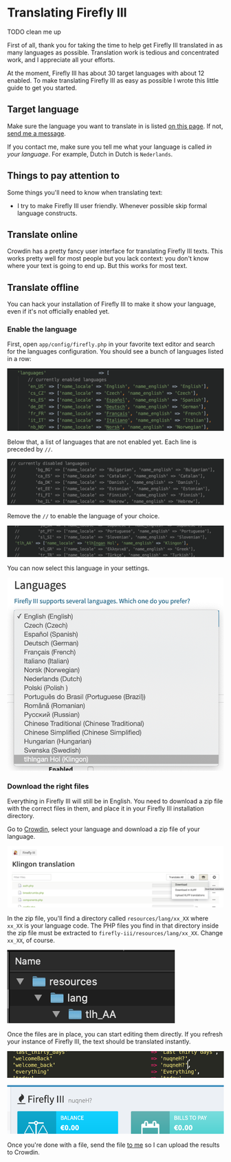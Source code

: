 # Translating Firefly III

TODO clean me up

First of all, thank you for taking the time to help get Firefly III translated in as many languages as possible. Translation work is tedious and concentrated work, and I appreciate all your efforts.

At the moment, Firefly III has about 30 target languages with about 12 enabled. To make translating Firefly III as easy as possible I wrote this little guide to get you started.

## Target language

Make sure the language you want to translate in is listed [on this page](https://crowdin.com/project/firefly-iii). If not, [send me a message](../other-pages/contact.md).

If you contact me, make sure you tell me what your language is called _in your language_. For example, Dutch in Dutch is `Nederlands`.

## Things to pay attention to

Some things you'll need to know when translating text:

* I try to make Firefly III user friendly. Whenever possible skip formal language constructs.

## Translate online

Crowdin has a pretty fancy user interface for translating Firefly III texts. This works pretty well for most people but you lack context: you don't know where your text is going to end up. But this works for most text.

## Translate offline

You can hack your installation of Firefly III to make it show your language, even if it's not officially enabled yet.

### Enable the language

First, open `app/config/firefly.php` in your favorite text editor and search for the languages configuration. You should see a bunch of languages listed in a row:

![Enabled languages](images/enabled.png)

Below that, a list of languages that are not enabled yet. Each line is preceded by `//`.

![Disabled languages](images/disabled.png)

Remove the `//` to enable the language of your choice.

![Klingon can now be translated](images/enabled_single.png)

You can now select this language in your settings.

![Klingon can now be translated](images/enabled_select.png)

### Download the right files

Everything in Firefly III will still be in English. You need to download a zip file with the correct files in them, and place it in your Firefly III installation directory.

Go to [Crowdin](https://crowdin.com/project/firefly-iii), select your language and download a zip file of your language.

![Download zip file](images/download_file.png)

In the zip file, you'll find a directory called `resources/lang/xx_XX` where `xx_XX` is your language code. The PHP files you find in that directory inside the zip file must be extracted to `firefly-iii/resources/lang/xx_XX`. Change `xx_XX`, of course.

![Zip file structure](images/zip_structure.png)

Once the files are in place, you can start editing them directly. If you refresh your instance of Firefly III, the text should be translated instantly.

![The very first translation](images/first_translation.png)

![The result in Firefly III](images/result.png)

Once you're done with a file, send the file [to me](../other-pages/contact.md) so I can upload the results to Crowdin.

